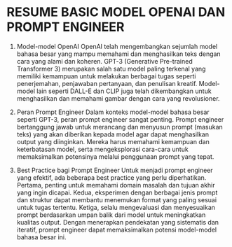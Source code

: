 # RESUME BASIC MODEL OPENAI DAN PROMPT ENGINEER

1. Model-model OpenAI
OpenAI telah mengembangkan sejumlah model bahasa besar yang mampu memahami dan menghasilkan teks dengan cara yang alami dan koheren. GPT-3 (Generative Pre-trained Transformer 3) merupakan salah satu model paling terkenal yang memiliki kemampuan untuk melakukan berbagai tugas seperti penerjemahan, penjawaban pertanyaan, dan penulisan kreatif. Model-model lain seperti DALL-E dan CLIP juga telah dikembangkan untuk menghasilkan dan memahami gambar dengan cara yang revolusioner.

2. Peran Prompt Engineer
Dalam konteks model-model bahasa besar seperti GPT-3, peran prompt engineer sangat penting. Prompt engineer bertanggung jawab untuk merancang dan menyusun prompt (masukan teks) yang akan diberikan kepada model agar dapat menghasilkan output yang diinginkan. Mereka harus memahami kemampuan dan keterbatasan model, serta mengeksplorasi cara-cara untuk memaksimalkan potensinya melalui penggunaan prompt yang tepat.

3. Best Practice bagi Prompt Engineer
Untuk menjadi prompt engineer yang efektif, ada beberapa best practice yang perlu diperhatikan. Pertama, penting untuk memahami domain masalah dan tujuan akhir yang ingin dicapai. Kedua, eksperimen dengan berbagai jenis prompt dan struktur dapat membantu menemukan format yang paling sesuai untuk tugas tertentu. Ketiga, selalu mengevaluasi dan menyesuaikan prompt berdasarkan umpan balik dari model untuk meningkatkan kualitas output. Dengan menerapkan pendekatan yang sistematis dan iteratif, prompt engineer dapat memaksimalkan potensi model-model bahasa besar ini.